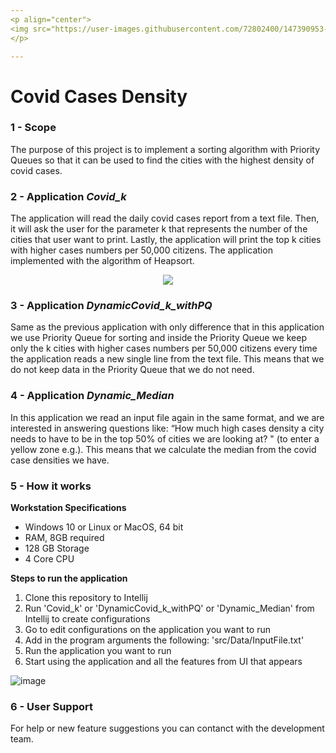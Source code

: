 ```yaml
---
<p align="center">
<img src="https://user-images.githubusercontent.com/72802400/147390953-1710cda5-3ec6-48bb-9e9a-545ed4f917ee.jpg" align="center"><img src="https://user-images.githubusercontent.com/72802400/147390801-6d7ec12e-b95a-4462-9816-05e6d87af24a.jpg" width ="90" height"100" align = "center">
</p>

---
```


# Covid Cases Density

### 1 - Scope
The purpose of this project is to implement a sorting algorithm with Priority Queues so that it can be used to find the cities with the highest density of covid
cases.

### 2 - Application *Covid_k*
The application will read the daily covid cases report from  a text file. Then, it will ask the user for the parameter k that represents the number of the cities that user want to print. Lastly, the application will print the top k cities with higher cases numbers per 50,000 citizens. The application implemented with the algorithm of Heapsort.

<p align="center">
  <img src="https://user-images.githubusercontent.com/72802400/147858616-eb7363d6-d795-4390-bec9-a086169a2406.png">
</p>

### 3 - Application *DynamicCovid_k_withPQ*
Same as the previous application with only difference that in this application we use Priority Queue for sorting and inside the Priority Queue we keep only the k cities with higher cases numbers per 50,000 citizens every time the application reads a new single line from the text file. This means that we do not keep data in the Priority Queue that we do not need.

### 4 - Application *Dynamic_Median*
In this application we read an input file again in the same format, and we are interested in answering questions like: “How much
high cases density a city needs to have to be in the top 50% of cities we are looking at? " (to enter a yellow zone e.g.). This means that we calculate the median from the covid case densities we have.

### 5 - How it works

**Workstation Specifications**
- Windows 10 or Linux or MacOS, 64 bit
- RAM, 8GB required
- 128 GB Storage 
- 4 Core CPU

**Steps to run the application**
1. Clone this repository to Intellij
2. Run 'Covid_k' or 'DynamicCovid_k_withPQ' or 'Dynamic_Median' from Intellij to create configurations
3. Go to edit configurations on the application you want to run
4. Add in the program arguments the following: 'src/Data/InputFile.txt'
5. Run the application you want to run
6. Start using the application and all the features from UI that appears


![image](https://user-images.githubusercontent.com/72802400/147856923-d8a6b059-c919-4b68-8dcf-19d86a2e60c7.png)

### 6 - User Support
For help or new feature suggestions you can contanct with the development team.
